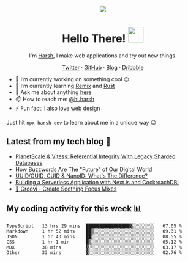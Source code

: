 <p align="center">
  <img src="https://github.com/harshhhdev/harshhhdev/blob/master/Banner.jpeg" />
  <h1 align="center">Hello There! <img src="https://media.giphy.com/media/hvRJCLFzcasrR4ia7z/giphy.gif" width="40px"></a></h2>
</p> 
<p align="center">I'm <a href="https://hxrsh.in/">Harsh</a>, I make web applications and try out new things.</p>
<p align="center">
  <a href="https://twitter.com/harshhhdev/">Twitter</a>
    ·
  <a href="https://github.com/harshhhdev/">GitHub</a>
     ·
  <a href="https://harshhhdev.github.io/blog/">Blog</a>
      ·
  <a href="https://dribbble.com/harshhhdev/">Dribbble</a>
 </p>


 - :telescope: I’m currently working on something cool :wink:
 - :seedling: I’m currently learning [Remix](https://remix.run) and [Rust](https://rustlang.org/)
 - :speech_balloon: Ask me about anything [here](https://hxrsh.in/ama)
 - :mailbox: How to reach me: [@hi.harsh](mailto:hi.harsh@protonmail.ch)
 - :zap: Fun fact: I also love [web design](https://dribbble.com/harshhhdev)

Just hit `npx harsh-dev` to learn about me in a unique way :wink:

## Latest from my tech blog :book:
<!-- BLOG-POST-LIST:START -->
- [PlanetScale &amp; Vitess: Referential Integrity With Legacy Sharded Databases](https://dev.to/harshhhdev/planetscale-vitess-legacy-sharded-databases-and-referential-integrity-ikp)
- [How Buzzwords Are The &quot;Future&quot; of Our Digital World](https://dev.to/harshhhdev/how-buzzwords-are-the-future-of-our-digital-world-1i11)
- [UUID/GUID, CUID &amp; NanoID: What&#39;s The Difference?](https://dev.to/harshhhdev/uuidguid-cuid-nanoid-whats-the-difference-5dj1)
- [Building a Serverless Application with Next.js and CockroachDB!](https://dev.to/harshhhdev/building-a-serverless-application-with-nextjs-and-cockroachdb-3pm5)
- [🍃 Groovi - Create Soothing Focus Mixes](https://dev.to/harshhhdev/groovi-create-soothing-focus-mixes-3nfo)
<!-- BLOG-POST-LIST:END -->

## My coding activity for this week 📊

<!--START_SECTION:waka-->

```text
TypeScript   13 hrs 29 mins  ████████████████▓░░░░░░░░   67.05 %
Markdown     1 hr 52 mins    ██▒░░░░░░░░░░░░░░░░░░░░░░   09.31 %
JSON         1 hr 43 mins    ██░░░░░░░░░░░░░░░░░░░░░░░   08.55 %
CSS          1 hr 1 min      █▒░░░░░░░░░░░░░░░░░░░░░░░   05.12 %
MDX          38 mins         ▓░░░░░░░░░░░░░░░░░░░░░░░░   03.17 %
Other        33 mins         ▓░░░░░░░░░░░░░░░░░░░░░░░░   02.76 %
```

<!--END_SECTION:waka-->
